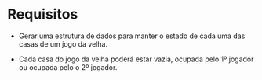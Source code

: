# Requisitos

* Gerar uma estrutura de dados para manter o estado de cada
uma das casas de um jogo da velha.

* Cada casa do jogo da velha poderá estar vazia, ocupada
pelo 1º jogador ou ocupada pelo o 2º jogador.
